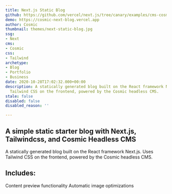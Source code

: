 ```yaml
---
title: Next.js Static Blog
github: https://github.com/vercel/next.js/tree/canary/examples/cms-cosmic
demo: https://cosmic-next-blog.vercel.app
author: Cosmic
thumbnail: themes/next-static-blog.jpg
ssg:
- Next
cms:
- Cosmic
css:
- Tailwind
archetype:
- Blog
- Portfolio
- Business
date: 2020-10-28T17:02:32.000+00:00
description: A statically generated blog built on the React framework Next.js. Uses
  Tailwind CSS on the frontend, powered by the Cosmic headless CMS.
stale: false
disabled: false
disabled_reason: ''

---
```

## A simple static starter blog with Next.js, Tailwindcss, and Cosmic Headless CMS

A statically generated blog built on the React framework Next.js. Uses Tailwind CSS on the frontend, powered by the Cosmic headless CMS.

## Includes:

Content preview functionality
Automatic image optimizations